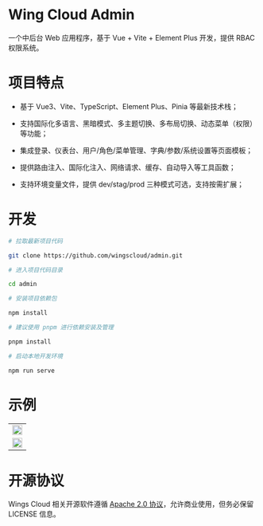 # Wing Cloud Admin

一个中后台 Web 应用程序，基于 Vue + Vite + Element Plus 开发，提供 RBAC 权限系统。

# 项目特点

- 基于 Vue3、Vite、TypeScript、Element Plus、Pinia 等最新技术栈；

- 支持国际化多语言、黑暗模式、多主题切换、多布局切换、动态菜单（权限）等功能；

- 集成登录、仪表台、用户/角色/菜单管理、字典/参数/系统设置等页面模板；

- 提供路由注入、国际化注入、网络请求、缓存、自动导入等工具函数；

- 支持环境变量文件，提供 dev/stag/prod 三种模式可选，支持按需扩展；

# 开发

```sh
# 拉取最新项目代码

git clone https://github.com/wingscloud/admin.git

# 进入项目代码目录

cd admin

# 安装项目依赖包

npm install

# 建议使用 pnpm 进行依赖安装及管理

pnpm install 

# 启动本地开发环境

npm run serve
```

# 示例

<table>
	<tr>
		<td><img width="100%" src="https://github.com/wingscloud/docs/blob/main/public/admin/login.png?raw=true" /></td>
	</tr>
	<tr>
		<td><img width="100%" src="https://github.com/wingscloud/docs/blob/main/public/admin/workbench.jpg?raw=true" /></td>
	</tr>
</table>

# 开源协议

Wings Cloud 相关开源软件遵循 [Apache 2.0 协议](https://www.apache.org/licenses/LICENSE-2.0.html)，允许商业使用，但务必保留 LICENSE 信息。
